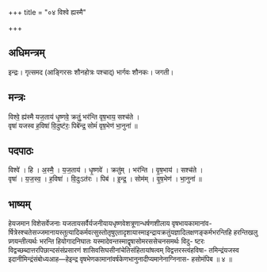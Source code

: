 +++
title = "०४ विश्वे ह्यस्मै"

+++
## अधिमन्त्रम्
इन्द्रः। गृत्समद (आङ्गिरसः शौनहोत्रः पश्चाद्) भार्गवः शौनकः। जगती।

## मन्त्रः
विश्वे॒ ह्य॑स्मै यज॒ताय॑ धृ॒ष्णवे॒ क्रतुं॒ भर॑न्ति वृष॒भाय॒ सश्च॑ते ।  
वृषा॑ यजस्व ह॒विषा॑ वि॒दुष्ट॑रः॒ पिबे॑न्द्र॒ सोमं॑ वृष॒भेण॑ भा॒नुना॑ ॥

## पदपाठः
विश्वे॑ । हि । अ॒स्मै॒ । य॒ज॒ताय॑ । धृ॒ष्णवे॑ । क्रतु॑म् । भर॑न्ति । वृ॒ष॒भाय॑ । सश्च॑ते ।  
वृषा॑ । य॒ज॒स्व॒ । ह॒विषा॑ । वि॒दुःऽत॑रः । पिब॑ । इ॒न्द्र॒ । सोम॑म् । वृ॒ष॒भेण॑ । भा॒नुना॑ ॥

## भाष्यम्
हेयजमान विशेसर्वेजनाः यजतायसर्वैर्यजनीयायधृष्णवेशत्रूणान्धर्षणशीलाय वृषभायकामानांव-र्षित्रेस्श्चतेसज्जमानायस्तुत्यादिकर्मवत्सुस्तोतृषुएतादृशायास्माइन्द्रायक्रतुंयज्ञादिलक्षणङ्कर्मभरन्तिहि हरन्तिखलु प्र्णयन्तीत्यर्थः भरन्ति हियोगादनिघातः यस्मादेवन्तस्माद्वृषासोमरससेचनसमर्थः विदु- ष्टरः विद्वच्छब्दात्तरपिछान्दसंसंप्रसारणं शासिवसिघसीनांचेतिसंहितायांषत्वम् विद्वत्तरस्त्वंहविषा- तमिन्द्रंयजस्व इदानीमिन्द्रंसंबोध्यआह—हेइन्द्र वृषभेणकामानांवर्षकेणभानुनादीप्यमानेनाग्निनास- हसोमंपिब ॥ ४ ॥